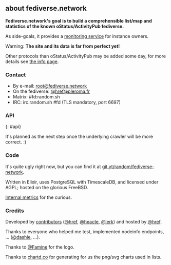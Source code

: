 ## about fediverse.network

**Fediverse.network's goal is to build a comprehensible list/map and statistics of the known oStatus/ActivityPub fediverse.**

As side-goals, it provides a [monitoring service](/monitoring) for instance owners.

Warning: **The site and its data is far from perfect yet!**

Other protocols than oStatus/ActivityPub may be added some day, for more details see [the info page](/info).

### Contact

* By e-mail: [root@fediverse.network](mailto:root@fediverse.network)
* On the fediverse: [@href@pleroma.fr](https://pleroma.fr/users/href)
* Matrix: #fd:random.sh
* IRC: irc.random.sh #fd (TLS mandatory, port 6697)

### API
{: #api}

It's planned as the next step once the underlying crawler will be more correct. :)

### Code

It's quite ugly right now, but you can find it at [git.yt/random/fediverse-network](https://git.yt/random/fediverse-network).

Written in Elixir, uses PostgreSQL with TimescaleDB, and licensed under AGPL; hosted on the glorious FreeBSD.

[Internal metrics](https://grafana.random.sh/dashboards/f/nUslNGVmz/fediverse-network) for the curious.

### Credits

Developed by [contributors](https://git.yt/random/fediverse-network/graphs/master) ([@href](https://soc.ialis.me/@href), [@heacte](https://soc.ialis.me/@hecate), [@lerk](https://comm.network/@lerk)) and hosted by [@href](https://soc.ialis.me/@href).

Thanks to everyone who helped me test, implemented nodeinfo endpoints, … ([@dashie](https://oldbytes.space/@dashie), …).

Thanks to [@Famine](https://soc.ialis.me/@Famine) for the logo.

Thanks to [chartd.co](https://chartd.co) for generating for us the png/svg charts used in lists.

